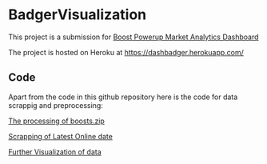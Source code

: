 # BadgerVisualization

This project is a submission for [Boost Powerup Market Analytics Dashboard](https://gitcoin.co/funding/details/?url=https://github.com/Badger-Finance/gitcoin/issues/27)

The project is hosted on Heroku at https://dashbadger.herokuapp.com/

## Code 

Apart from the code in this github repository here is the code for data scrappig and preprocessing:

[The processing of boosts.zip](https://www.kaggle.com/pavfedotov/badger-data/)

[Scrapping of Latest Online date](https://www.kaggle.com/pavfedotov/badger-data?scriptVersionId=75918446)

[Further Visualization of data](https://www.kaggle.com/pavfedotov/visualization-badgers/)